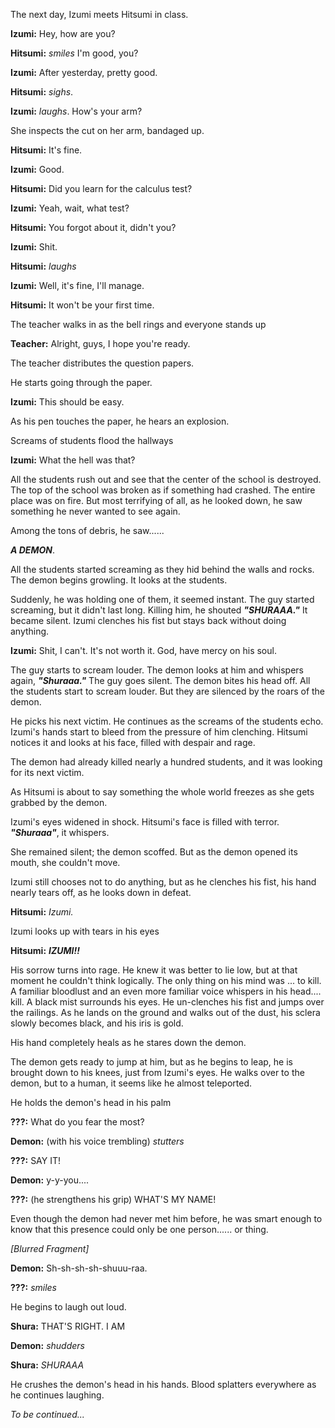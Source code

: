 
<p class="centered">The next day, Izumi meets Hitsumi in class.</p>

**Izumi:** Hey, how are you?

**Hitsumi:** *smiles* I'm good, you?

**Izumi:** After yesterday, pretty good.

**Hitsumi:** *sighs*.

**Izumi:** *laughs*. How's your arm?

<p class="centered">She inspects the cut on her arm, bandaged up.</p>

**Hitsumi:** It's fine.

**Izumi:** Good.

**Hitsumi:** Did you learn for the calculus test?

**Izumi:** Yeah, wait, what test?

**Hitsumi:** You forgot about it, didn't you?

**Izumi:** Shit.

**Hitsumi:** *laughs*

**Izumi:** Well, it's fine, I'll manage.

**Hitsumi:** It won't be your first time.

<p class="centered">The teacher walks in as the bell rings and everyone stands up</p>

**Teacher:** Alright, guys, I hope you're ready.

<p class="centered">The teacher distributes the question papers.</p>

<p class="centered">He starts going through the paper.</p>

**Izumi:** This should be easy.

<p class="centered">As his pen touches the paper, he hears an explosion.</p>

<p class="centered">Screams of students flood the hallways</p>

**Izumi:** What the hell was that?

<p class="centered">All the students rush out and see that the center of the school is destroyed. The top of the school was broken as if something had crashed. The entire place was on fire. But most terrifying of all, as he looked down, he saw something he never wanted to see again.</p>

<p class="centered">Among the tons of debris, he saw......</p>

<p class="centered"><strong><em>A DEMON</em></strong>.</p>

<p class="centered">All the students started screaming as they hid behind the walls and rocks. The demon begins growling. It looks at the students.</p>

<p class="centered">Suddenly, he was holding one of them, it seemed instant. The guy started screaming, but it didn't last long. Killing him, he shouted <strong><em>"SHURAAA."</em></strong> It became silent. Izumi clenches his fist but stays back without doing anything.</p>

**Izumi:** Shit, I can't. It's not worth it. God, have mercy on his soul.

<p class="centered">The guy starts to scream louder. The demon looks at him and whispers again, <strong><em>"Shuraaa."</em></strong> The guy goes silent. The demon bites his head off. All the students start to scream louder. But they are silenced by the roars of the demon.</p>

<p class="centered">He picks his next victim. He continues as the screams of the students echo. Izumi's hands start to bleed from the pressure of him clenching. Hitsumi notices it and looks at his face, filled with despair and rage.</p>

<p class="centered">The demon had already killed nearly a hundred students, and it was looking for its next victim.</p>

<p class="centered">As Hitsumi is about to say something the whole world freezes as she gets grabbed by the demon.</p>

<p class="centered">Izumi's eyes widened in shock. Hitsumi's face is filled with terror. <strong><em>"Shuraaa"</em></strong>, it whispers.</p>

<p class="centered">She remained silent; the demon scoffed. But as the demon opened its mouth, she couldn't move.</p>

<p class="centered">Izumi still chooses not to do anything, but as he clenches his fist, his hand nearly tears off, as he looks down in defeat.</p>

**Hitsumi:** *Izumi.*

<p class="centered">Izumi looks up with tears in his eyes</p>

**Hitsumi:** ***IZUMI!!***

<p class="centered">His sorrow turns into rage. He knew it was better to lie low, but at that moment he couldn't think logically. The only thing on his mind was ... to kill. A familiar bloodlust and an even more familiar voice whispers in his head.... kill. A black mist surrounds his eyes. He un-clenches his fist and jumps over the railings. As he lands on the ground and walks out of the dust, his sclera slowly becomes black, and his iris is gold.</p>

<p class="centered">His hand completely heals as he stares down the demon.</p>

<p class="centered">The demon gets ready to jump at him, but as he begins to leap, he is brought down to his knees, just from Izumi's eyes. He walks over to the demon, but to a human, it seems like he almost teleported.</p>

<p class="centered">He holds the demon's head in his palm</p>

**???:** What do you fear the most?

**Demon:** (with his voice trembling) *stutters*

**???:** SAY IT!

**Demon:** y-y-you....

**???:** (he strengthens his grip) WHAT'S MY NAME!

<p class="centered">Even though the demon had never met him before, he was smart enough to know that this presence could only be one person...... or thing.</p>

<p class="centered"><em>[Blurred Fragment]</em></p>

**Demon:** Sh-sh-sh-sh-shuuu-raa.

**???:** *smiles*

<p class="centered">He begins to laugh out loud.</p>

**Shura:** THAT'S RIGHT. I AM

**Demon:** *shudders*

**Shura:** *SHURAAA*

<p class="centered">He crushes the demon's head in his hands. Blood splatters everywhere as he continues laughing.</p>


<p class="centered"><em>To be continued...</em></p>
